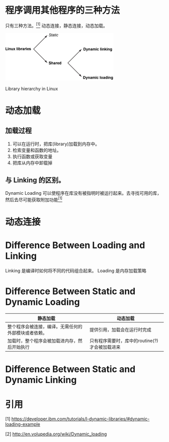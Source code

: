 # 程序调用其他程序的三种方法
只有三种方法。[<sup>[1]</sup>](#refer-anchor)
动态连接，静态连接，动态加载。

![Library hierarchy in Linux](static/LibraryHierarchyinLinux.gif)

Library hierarchy in Linux

# 动态加载
## 加载过程
1. 可以在运行时，把库(library)加载到内存中。
2. 检索变量和函数的地址。
3. 执行函数或获取变量
4. 把库从内存中卸载掉

## 与 Linking 的区别。
Dynamic Loading 可以使程序在库没有被指明时被运行起来。去寻找可用的库，然后去尽可能获取附加功能[<sup>[1]</sup>](#refer-anchor)

# 动态连接

# Difference Between Loading and Linking

Linking 是编译时如何将不同的代码组合起来。
Loading 是内存加载策略

# Difference Between Static and Dynamic Loading
| 静态加载 | 动态加载 |
| --- | --- |
|整个程序会被连接，编译。无需任何的外部模块或者依赖。|提供引用，加载会在运行时完成|
|加载时，整个程序会被加载进内存，然后开始执行|只有程序需要时，库中的routine(?)才会被加载进来|

# Difference Between Static and Dynamic Linking

# 引用
<div id="refer-anchor">

[1] https://developer.ibm.com/tutorials/l-dynamic-libraries/#dynamic-loading-example

[2] http://en.volupedia.org/wiki/Dynamic_loading
</div>